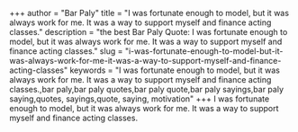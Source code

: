 +++
author = "Bar Paly"
title = "I was fortunate enough to model, but it was always work for me. It was a way to support myself and finance acting classes."
description = "the best Bar Paly Quote: I was fortunate enough to model, but it was always work for me. It was a way to support myself and finance acting classes."
slug = "i-was-fortunate-enough-to-model-but-it-was-always-work-for-me-it-was-a-way-to-support-myself-and-finance-acting-classes"
keywords = "I was fortunate enough to model, but it was always work for me. It was a way to support myself and finance acting classes.,bar paly,bar paly quotes,bar paly quote,bar paly sayings,bar paly saying,quotes, sayings,quote, saying, motivation"
+++
I was fortunate enough to model, but it was always work for me. It was a way to support myself and finance acting classes.
